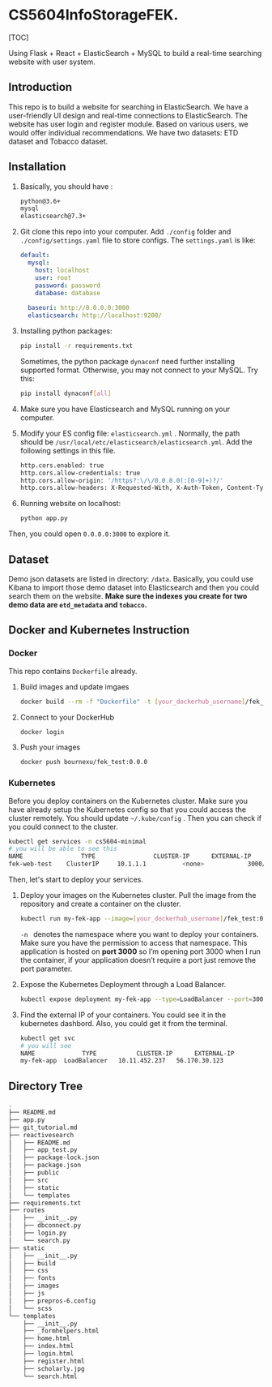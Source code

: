 

# CS5604InfoStorageFEK.

[TOC]

Using Flask + React + ElasticSearch + MySQL to build a real-time searching website with user system.

## Introduction 

This repo is to build a website for searching in ElasticSearch. We have a user-friendly UI design and real-time connections to ElasticSearch. The website has user login and register module. Based on various users, we would offer individual recommendations. We have two datasets: ETD dataset and Tobacco dataset.

## Installation  

1. Basically, you should have :

   ```bash
   python@3.6+
   mysql
   elasticsearch@7.3+
   ```

2. Git clone this repo into your computer. Add `./config` folder and `./config/settings.yaml` file to store configs. The `settings.yaml` is like:

   ``` yaml
   default:
     mysql:
       host: localhost
       user: root
       password: password
       database: database
     
     baseuri: http://0.0.0.0:3000
     elasticsearch: http://localhost:9200/
   ```

3. Installing python packages:

   ```bash
   pip install -r requirements.txt
   ```

   Sometimes, the python package `dynaconf` need further installing supported format. Otherwise, you may not connect to your MySQL. Try this:

   ```bash
   pip install dynaconf[all]
   ```

4. Make sure you have Elasticsearch and MySQL running on your computer. 

5. Modify your ES config file: `elasticsearch.yml` .  Normally, the path should be `/usr/local/etc/elasticsearch/elasticsearch.yml`. Add the following settings in this file.

   ```bash
   http.cors.enabled: true
   http.cors.allow-credentials: true
   http.cors.allow-origin: '/https?:\/\/0.0.0.0(:[0-9]+)?/'
   http.cors.allow-headers: X-Requested-With, X-Auth-Token, Content-Type, Content-Length, Authorization, Access-Control-Allow-Headers, Accept%
   ```

6. Running website on localhost:

   ```bash
   python app.py
   ```

Then, you could open `0.0.0.0:3000` to explore it.



## Dataset

Demo json datasets are listed in directory: `/data`. Basically, you could use Kibana to import those demo dataset into Elasticsearch and then you could search them on the website. **Make sure the indexes you create for two demo data are `etd_metadata` and `tobacco`.** 



## Docker and Kubernetes Instruction

### Docker

This repo contains `Dockerfile` already. 

1. Build images and update imgaes

   ```bash
   docker build --rm -f "Dockerfile" -t [your_dockerhub_username]/fek_test:0.0.0 
   ```

2. Connect to your DockerHub

   ```bash
   docker login
   ```

3. Push your images

   ```bash
   docker push bournexu/fek_test:0.0.0
   ```

### Kubernetes

Before you deploy containers on the Kubernetes cluster. Make sure you have already setup the Kubernetes config so that you could access the cluster remotely. You should update `~/.kube/config` . Then you can check if you could connect to the cluster.

```bash
kubectl get services -n cs5604-minimal
# you will be able to see this
NAME      			TYPE     			CLUSTER-IP      EXTERNAL-IP       PORT(S)          AGE
fek-web-test    ClusterIP     10.1.1.1      	<none>            3000/TCP         15h
```

Then, let's start to deploy your services.

1. Deploy your images on the Kubernetes cluster. Pull the image from the repository and create a container on the cluster.

   ```bash
   kubectl run my-fek-app --image=[your_dockerhub_username]/fek_test:0.0.0 --port=3000 -n cs5604-minimal
   ```

   `-n ` denotes the namespace where you want to deploy your containers. Make sure you have the permission to access that namespace. This application is hosted on **port 3000** so I’m opening port 3000 when I run the container, if your application doesn’t require a port just remove the port parameter. 

2. Expose the Kubernetes Deployment through a Load Balancer.

   ```bash
   kubectl expose deployment my-fek-app --type=LoadBalancer --port=3000 --target-port=3000 --name=my-fek-app-demo -n cs5604-minimal 
   ```

3. Find the external IP of your containers. You could see it in the kubernetes dashbord. Also, you could get it from the terminal.

   ```bash
   kubectl get svc
   # you will see
   NAME     		TYPE           CLUSTER-IP      EXTERNAL-IP     
   my-fek-app  LoadBalancer   10.11.452.237   56.170.30.123
   ```

   

## Directory Tree

```bash
.
├── README.md
├── app.py
├── git_tutorial.md
├── reactivesearch
│   ├── README.md
│   ├── app_test.py
│   ├── package-lock.json
│   ├── package.json
│   ├── public
│   ├── src
│   ├── static
│   └── templates
├── requirements.txt
├── routes
│   ├── __init__.py
│   ├── dbconnect.py
│   ├── login.py
│   └── search.py
├── static
│   ├── __init__.py
│   ├── build
│   ├── css
│   ├── fonts
│   ├── images
│   ├── js
│   ├── prepros-6.config
│   └── scss
└── templates
    ├── __init__.py
    ├── _formhelpers.html
    ├── home.html
    ├── index.html
    ├── login.html
    ├── register.html
    ├── scholarly.jpg
    └── search.html
```

## 
